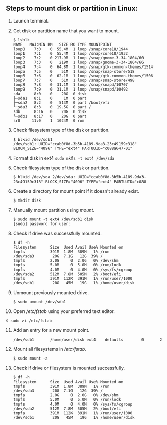 ## Steps to mount disk or partition in Linux:

1. Launch terminal.

2. Get disk or partition name that you want to mount.

   ```
   $ lsblk
   NAME   MAJ:MIN RM   SIZE RO TYPE MOUNTPOINT
   loop0    7:0    0  55.4M  1 loop /snap/core18/1944
   loop1    7:1    0  55.4M  1 loop /snap/core18/1932
   loop2    7:2    0 217.9M  1 loop /snap/gnome-3-34-1804/60
   loop3    7:3    0   219M  1 loop /snap/gnome-3-34-1804/66
   loop4    7:4    0  64.8M  1 loop /snap/gtk-common-themes/1514
   loop5    7:5    0    51M  1 loop /snap/snap-store/518
   loop6    7:6    0  62.1M  1 loop /snap/gtk-common-themes/1506
   loop7    7:7    0    51M  1 loop /snap/snap-store/498
   loop8    7:8    0  31.1M  1 loop /snap/snapd/10707
   loop9    7:9    0  31.1M  1 loop /snap/snapd/10492
   sda      8:0    0    20G  0 disk 
   ├─sda1   8:1    0     1M  0 part 
   ├─sda2   8:2    0   513M  0 part /boot/efi
   └─sda3   8:3    0  19.5G  0 part /
   sdb      8:16   0    20G  0 disk 
   └─sdb1   8:17   0    20G  0 part 
   sr0     11:0    1  1024M  0 rom
   ```

3. Check filesystem type of the disk or partition.

   ```
   $ blkid /dev/sdb1
   /dev/sdb1: UUID="ccab0f8d-3b5b-4189-9da3-23c49159c318" BLOCK_SIZE="4096" TYPE="ext4" PARTUUID="c088a647-01"
   ```

4. Format disk in ext4 `sudo mkfs -t ext4 /dev/sda`

5. Check filesystem type of the disk or partition.

   ```
   $ blkid /dev/sda 2/dev/sda: UUID="ccab0f8d-3b5b-4189-9da3-23c49159c318" BLOCK_SIZE="4096" TYPE="ext4" PARTUUID="c088
   ```

6. Create a directory for mount point if it doesn't already exist.

   ```
   $ mkdir disk
   ```

7. Manually mount partition using *mount*.

   ```
   $ sudo mount -t ext4 /dev/sdb1 disk
   [sudo] password for user:
   ```

8. Check if drive was successfully mounted.

   ```
   $ df -h
   Filesystem      Size  Used Avail Use% Mounted on
   tmpfs           391M  1.8M  389M   1% /run
   /dev/sda3        20G  7.1G   12G  39% /
   tmpfs           2.0G     0  2.0G   0% /dev/shm
   tmpfs           5.0M     0  5.0M   0% /run/lock
   tmpfs           4.0M     0  4.0M   0% /sys/fs/cgroup
   /dev/sda2       512M  7.8M  505M   2% /boot/efi
   tmpfs           391M  112K  391M   1% /run/user/1000
   /dev/sdb1        20G   45M   19G   1% /home/user/disk
   ```

9. Unmount previously mounted drive.

   ```
   $ sudo umount /dev/sdb1
   ```

10. Open */etc/fstab* using your preferred text editor.

   ```
   $ sudo vi /etc/fstab
   ```

11. Add an entry for a new mount point.

    ```
    /dev/sdb1       /home/user/disk ext4    defaults        0       2
    ```

12. Mount all filesystems in */etc/fstab*.

    ```
    $ sudo mount -a
    ```

13. Check if drive or filesystem is mounted successfully.

    ```
    $ df -h
    Filesystem      Size  Used Avail Use% Mounted on
    tmpfs           391M  1.8M  389M   1% /run
    /dev/sda3        20G  7.1G   12G  39% /
    tmpfs           2.0G     0  2.0G   0% /dev/shm
    tmpfs           5.0M     0  5.0M   0% /run/lock
    tmpfs           4.0M     0  4.0M   0% /sys/fs/cgroup
    /dev/sda2       512M  7.8M  505M   2% /boot/efi
    tmpfs           391M  112K  391M   1% /run/user/1000
    /dev/sdb1        20G   45M   19G   1% /home/user/disk
    ```